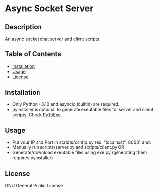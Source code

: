 # Async Socket Server

## Description
An async socket chat server and client scripts.

## Table of Contents
- [Installation](#installation)
- [Usage](#usage)
- [License](#license)

## Installation
- Only Python +3.10 and asyncio (builtin) are required.
- pyinstaller is optional to generate exeutable files for server and client scripts. Check [PyToExe](https://github.com/ali-albdaer/PyToExe)

## Usage
- Put your IP and Port in scripts/config.py (ex: "localhost", 8000) and: 
- Manually run scripts/server.py and scripts/client.py OR
- Generate/download exeutable files using exe.py (generating them requires pyinstaller)

## License
GNU General Public License
